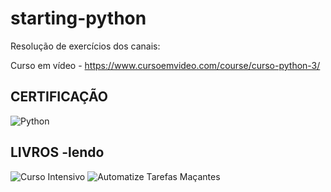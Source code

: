 # starting-python

Resolução de exercícios dos canais:

Curso em vídeo - https://www.cursoemvideo.com/course/curso-python-3/

CERTIFICAÇÃO
-
![Python](https://lh5.googleusercontent.com/IKYQWe0CU2Ex3YZrGSjnLt8V1xMdaXCfRHYQX3F8M7l1KqnSPd1gy8n6wE6OBymikIy40fy5No6j5ankz040tYo1x6v1gKzQYAxBd0Tr8vqcU1DqkOuH=w1175)

LIVROS -lendo
-
![Curso Intensivo](https://cache.skoob.com.br/local/images//b5fvGlg18D-kqwTvhPaGqu7DJQk=/200x/center/top/smart/filters:format(jpeg)/https://skoob.s3.amazonaws.com/livros/585015/CURSO_INTENSIVO_DE_PYTHON_1463509877585015SK1463509877B.jpg)
![Automatize Tarefas Maçantes](https://cache.skoob.com.br/local/images//BQPgEj22e4ihjVhIx5BOdFLQZAI=/200x/center/top/smart/filters:format(jpeg)/https://skoob.s3.amazonaws.com/livros/521334/AUTOMATIZE_TAREFAS_MACANTES_CO_1439475891521334SK1439475891B.jpg)
